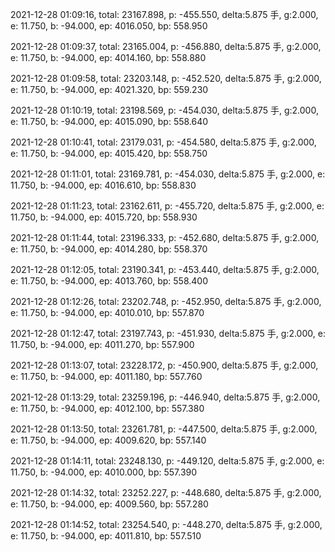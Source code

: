 2021-12-28 01:09:16, total: 23167.898, p: -455.550, delta:5.875 手, g:2.000, e: 11.750, b: -94.000, ep: 4016.050, bp: 558.950

2021-12-28 01:09:37, total: 23165.004, p: -456.880, delta:5.875 手, g:2.000, e: 11.750, b: -94.000, ep: 4014.160, bp: 558.880

2021-12-28 01:09:58, total: 23203.148, p: -452.520, delta:5.875 手, g:2.000, e: 11.750, b: -94.000, ep: 4021.320, bp: 559.230

2021-12-28 01:10:19, total: 23198.569, p: -454.030, delta:5.875 手, g:2.000, e: 11.750, b: -94.000, ep: 4015.090, bp: 558.640

2021-12-28 01:10:41, total: 23179.031, p: -454.580, delta:5.875 手, g:2.000, e: 11.750, b: -94.000, ep: 4015.420, bp: 558.750

2021-12-28 01:11:01, total: 23169.781, p: -454.030, delta:5.875 手, g:2.000, e: 11.750, b: -94.000, ep: 4016.610, bp: 558.830

2021-12-28 01:11:23, total: 23162.611, p: -455.720, delta:5.875 手, g:2.000, e: 11.750, b: -94.000, ep: 4015.720, bp: 558.930

2021-12-28 01:11:44, total: 23196.333, p: -452.680, delta:5.875 手, g:2.000, e: 11.750, b: -94.000, ep: 4014.280, bp: 558.370

2021-12-28 01:12:05, total: 23190.341, p: -453.440, delta:5.875 手, g:2.000, e: 11.750, b: -94.000, ep: 4013.760, bp: 558.400

2021-12-28 01:12:26, total: 23202.748, p: -452.950, delta:5.875 手, g:2.000, e: 11.750, b: -94.000, ep: 4010.010, bp: 557.870

2021-12-28 01:12:47, total: 23197.743, p: -451.930, delta:5.875 手, g:2.000, e: 11.750, b: -94.000, ep: 4011.270, bp: 557.900

2021-12-28 01:13:07, total: 23228.172, p: -450.900, delta:5.875 手, g:2.000, e: 11.750, b: -94.000, ep: 4011.180, bp: 557.760

2021-12-28 01:13:29, total: 23259.196, p: -446.940, delta:5.875 手, g:2.000, e: 11.750, b: -94.000, ep: 4012.100, bp: 557.380

2021-12-28 01:13:50, total: 23261.781, p: -447.500, delta:5.875 手, g:2.000, e: 11.750, b: -94.000, ep: 4009.620, bp: 557.140

2021-12-28 01:14:11, total: 23248.130, p: -449.120, delta:5.875 手, g:2.000, e: 11.750, b: -94.000, ep: 4010.000, bp: 557.390

2021-12-28 01:14:32, total: 23252.227, p: -448.680, delta:5.875 手, g:2.000, e: 11.750, b: -94.000, ep: 4009.560, bp: 557.280

2021-12-28 01:14:52, total: 23254.540, p: -448.270, delta:5.875 手, g:2.000, e: 11.750, b: -94.000, ep: 4011.810, bp: 557.510